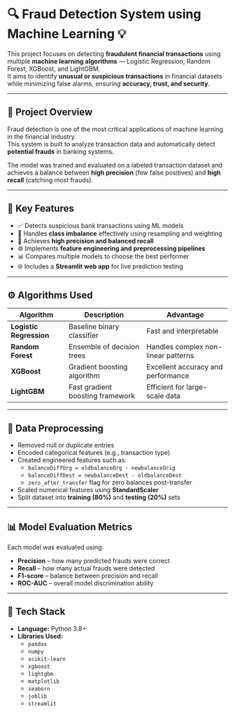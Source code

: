 # 🔍 Fraud Detection System using Machine Learning 💡

This project focuses on detecting **fraudulent financial transactions** using multiple **machine learning algorithms** — Logistic Regression, Random Forest, XGBoost, and LightGBM.  
It aims to identify **unusual or suspicious transactions** in financial datasets while minimizing false alarms, ensuring **accuracy, trust, and security**.

---

## 🧠 Project Overview

Fraud detection is one of the most critical applications of machine learning in the financial industry.  
This system is built to analyze transaction data and automatically detect **potential frauds** in banking systems.

The model was trained and evaluated on a labeled transaction dataset and achieves a balance between **high precision** (few false positives) and **high recall** (catching most frauds).

---

## 🚀 Key Features

- ✅ Detects suspicious bank transactions using ML models  
- 🧩 Handles **class imbalance** effectively using resampling and weighting  
- 🎯 Achieves **high precision and balanced recall**  
- ⚙️ Implements **feature engineering and preprocessing pipelines**  
- 📊 Compares multiple models to choose the best performer  
- 🌐 Includes a **Streamlit web app** for live prediction testing  

---

## ⚙️ Algorithms Used

| Algorithm | Description | Advantage |
|------------|--------------|------------|
| **Logistic Regression** | Baseline binary classifier | Fast and interpretable |
| **Random Forest** | Ensemble of decision trees | Handles complex non-linear patterns |
| **XGBoost** | Gradient boosting algorithm | Excellent accuracy and performance |
| **LightGBM** | Fast gradient boosting framework | Efficient for large-scale data |

---

## 🧩 Data Preprocessing

- Removed null or duplicate entries  
- Encoded categorical features (e.g., transaction type)  
- Created engineered features such as:
  - `balanceDiffOrg = oldbalanceOrg - newbalanceOrig`
  - `balanceDiffDest = newbalanceDest - oldbalanceDest`
  - `zero_after_transfer` flag for zero balances post-transfer  
- Scaled numerical features using **StandardScaler**
- Split dataset into **training (80%)** and **testing (20%)** sets  

---

## 📊 Model Evaluation Metrics

Each model was evaluated using:

- **Precision** – how many predicted frauds were correct  
- **Recall** – how many actual frauds were detected  
- **F1-score** – balance between precision and recall  
- **ROC-AUC** – overall model discrimination ability  


---

## 🧰 Tech Stack

- **Language:** Python 3.8+  
- **Libraries Used:**
  - `pandas`
  - `numpy`
  - `scikit-learn`
  - `xgboost`
  - `lightgbm`
  - `matplotlib`
  - `seaborn`
  - `joblib`
  - `streamlit`


